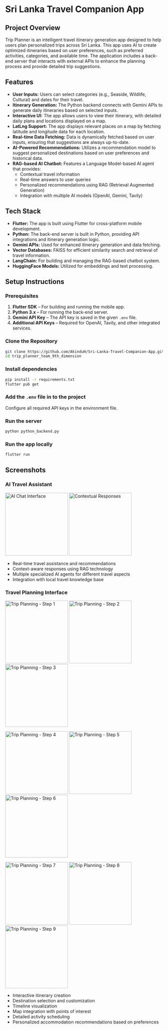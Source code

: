 # Sri Lanka Travel Companion App

## Project Overview
Trip Planner is an intelligent travel itinerary generation app designed to help users plan personalized trips across Sri Lanka. This app uses AI to create optimized itineraries based on user preferences, such as preferred activities, categories, and available time. The application includes a back-end server that interacts with external APIs to enhance the planning process and provide detailed trip suggestions.

## Features
- **User Inputs:** Users can select categories (e.g., Seaside, Wildlife, Cultural) and dates for their travel.
- **Itinerary Generation:** The Python backend connects with Gemini APIs to generate daily itineraries based on selected inputs.
- **Interactive UI:** The app allows users to view their itinerary, with detailed daily plans and locations displayed on a map.
- **LatLng Support:** The app displays relevant places on a map by fetching latitude and longitude data for each location.
- **Real-time Data Fetching:** Data is dynamically fetched based on user inputs, ensuring that suggestions are always up-to-date.
- **AI-Powered Recommendations:** Utilizes a recommendation model to suggest personalized destinations based on user preferences and historical data.
- **RAG-based AI Chatbot:** Features a Language Model-based AI agent that provides:
  - Contextual travel information
  - Real-time answers to user queries
  - Personalized recommendations using RAG (Retrieval Augmented Generation)
  - Integration with multiple AI models (OpenAI, Gemini, Tavily)

## Tech Stack
- **Flutter:** The app is built using Flutter for cross-platform mobile development.
- **Python:** The back-end server is built in Python, providing API integrations and itinerary generation logic.
- **Gemini APIs:** Used for enhanced itinerary generation and data fetching.
- **Vector Databases:** FAISS for efficient similarity search and retrieval of travel information.
- **LangChain:** For building and managing the RAG-based chatbot system.
- **HuggingFace Models:** Utilized for embeddings and text processing.

## Setup Instructions

### Prerequisites
1. **Flutter SDK** – For building and running the mobile app.
2. **Python 3.x** – For running the back-end server.
3. **Gemini API Key** – The API key is saved in the given `.env` file.
4. **Additional API Keys** – Required for OpenAI, Tavily, and other integrated services.

### Clone the Repository
```bash
git clone https://github.com/AkinduH/Sri-Lanka-Travel-Companion-App.git
cd trip_planner_team_9th_dimension
```
### Install dependencies
```bash
pip install -r requirements.txt
flutter pub get
```
### Add the `.env` file in to the project
Configure all required API keys in the environment file.

### Run the server
```bash
python python_backend.py
```
### Run the app locally
```bash
flutter run
```

## Screenshots

### AI Travel Assistant
<p float="left">
  <img src="APP pics/chat1.png" width="200" alt="AI Chat Interface" />
  <img src="APP pics/chat2.png" width="200" alt="Contextual Responses" />
</p>

- Real-time travel assistance and recommendations
- Context-aware responses using RAG technology
- Multiple specialized AI agents for different travel aspects
- Integration with local travel knowledge base

### Travel Planning Interface
<p float="left">
  <img src="APP pics/plan1.jpg" width="200" alt="Trip Planning - Step 1" />
  <img src="APP pics/plan2.jpg" width="200" alt="Trip Planning - Step 2" />
  <img src="APP pics/plan3.jpg" width="200" alt="Trip Planning - Step 3" />
</p>

<p float="left">
  <img src="APP pics/plan4.jpg" width="200" alt="Trip Planning - Step 4" />
  <img src="APP pics/plan5.jpg" width="200" alt="Trip Planning - Step 5" />
  <img src="APP pics/plan6.jpg" width="200" alt="Trip Planning - Step 6" />
</p>

<p float="left">
  <img src="APP pics/plan7.jpg" width="200" alt="Trip Planning - Step 7" />
  <img src="APP pics/plan8.jpg" width="200" alt="Trip Planning - Step 8" />
  <img src="APP pics/plan9.jpg" width="200" alt="Trip Planning - Step 9" />
</p>

- Interactive itinerary creation
- Destination selection and customization
- Timeline visualization
- Map integration with points of interest
- Detailed activity scheduling
- Personalized accommodation recommendations based on preferences
